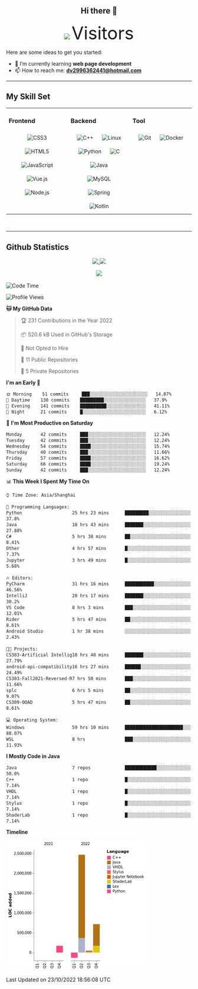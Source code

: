 <div align="center">
	<h2>Hi there 👋</h2>
	<img width=40% src="https://profile-counter.glitch.me/ZephyrusZhang/count.svg"/>
    <font size=9>Visitors</font>
</div>

Here are some ideas to get you started:

- 🌱 I’m currently learning **web page development**
- 📫 How to reach me: **dv2996362441@hotmail.com**

---

## My Skill Set  
<table><tr><td valign="top" width="33%">



### Frontend  
<div align="center">  
<img style="margin: 10px" src="https://profilinator.rishav.dev/skills-assets/css3-original-wordmark.svg" alt="CSS3" height="50" />  
<img style="margin: 10px" src="https://profilinator.rishav.dev/skills-assets/html5-original-wordmark.svg" alt="HTML5" height="50" />  
<img style="margin: 10px" src="https://profilinator.rishav.dev/skills-assets/javascript-original.svg" alt="JavaScript" height="50" />  
<img style="margin: 10px" src="https://profilinator.rishav.dev/skills-assets/vuejs-original-wordmark.svg" alt="Vue.js" height="50" />  
<img style="margin: 10px" src="https://profilinator.rishav.dev/skills-assets/nodejs-original-wordmark.svg" alt="Node.js" height="50" />  
</div>

</td><td valign="top" width="33%">



### Backend  
<div align="center">  
<img style="margin: 10px" src="https://profilinator.rishav.dev/skills-assets/cplusplus-original.svg" alt="C++" height="50" />  
<img style="margin: 10px" src="https://profilinator.rishav.dev/skills-assets/linux-original.svg" alt="Linux" height="50" />  
<img style="margin: 10px" src="https://profilinator.rishav.dev/skills-assets/python-original.svg" alt="Python" height="50" />  
<img style="margin: 10px" src="https://profilinator.rishav.dev/skills-assets/c-original.svg" alt="C" height="50" />  
<img style="margin: 10px" src="https://profilinator.rishav.dev/skills-assets/java-original-wordmark.svg" alt="Java" height="50" />  
<img style="margin: 10px" src="https://profilinator.rishav.dev/skills-assets/mysql-original-wordmark.svg" alt="MySQL" height="50" />  
<img style="margin: 10px" src="https://profilinator.rishav.dev/skills-assets/springio-icon.svg" alt="Spring" height="50" />  
<img style="margin: 10px" src="https://profilinator.rishav.dev/skills-assets/kotlinlang-icon.svg" alt="Kotlin" height="50" />  
</div>

</td><td valign="top" width="33%">



### Tool

<div align="center">  
<img style="margin: 10px" src="https://profilinator.rishav.dev/skills-assets/git-scm-icon.svg" alt="Git" height="50" />  
<img style="margin: 10px" src="https://profilinator.rishav.dev/skills-assets/docker-original-wordmark.svg" alt="Docker" height="50" />  
</div>

</td></tr></table>  

<br/>

---

## Github Statistics

<p align="center">
  <a href="https://github.com/ZephyrusZhang">
  <img width="52.5%" src="https://github-readme-stats.vercel.app/api?username=ZephyrusZhang&show_icons=true&bg_color=0,ea6161,ffc64d,fffc4d,52fa5a&theme=graywhite&hide_border=true" />
    <img width="44.5%" src="https://github-readme-stats.vercel.app/api/top-langs?username=ZephyrusZhang&show_icons=true&locale=en&layout=compact&bg_color=0,52fa5a,4dfcff,c64dff&theme=graywhite" />
  </a>
</p>
<p align="center">
  <a href="https://github.com/ZephyrusZhang">
  <img src="https://activity-graph.herokuapp.com/graph?username=ZephyrusZhang&theme=redical"/>
  </a>
</p>


<!--START_SECTION:waka-->
![Code Time](http://img.shields.io/badge/Code%20Time-208%20hrs%2017%20mins-blue)

![Profile Views](http://img.shields.io/badge/Profile%20Views-8-blue)

**🐱 My GitHub Data** 

> 🏆 231 Contributions in the Year 2022
 > 
> 📦 520.6 kB Used in GitHub's Storage 
 > 
> 🚫 Not Opted to Hire
 > 
> 📜 11 Public Repositories 
 > 
> 🔑 5 Private Repositories  
 > 
**I'm an Early 🐤** 

```text
🌞 Morning    51 commits     ███░░░░░░░░░░░░░░░░░░░░░░   14.87% 
🌆 Daytime    130 commits    █████████░░░░░░░░░░░░░░░░   37.9% 
🌃 Evening    141 commits    ██████████░░░░░░░░░░░░░░░   41.11% 
🌙 Night      21 commits     █░░░░░░░░░░░░░░░░░░░░░░░░   6.12%

```
📅 **I'm Most Productive on Saturday** 

```text
Monday       42 commits     ███░░░░░░░░░░░░░░░░░░░░░░   12.24% 
Tuesday      42 commits     ███░░░░░░░░░░░░░░░░░░░░░░   12.24% 
Wednesday    54 commits     ████░░░░░░░░░░░░░░░░░░░░░   15.74% 
Thursday     40 commits     ███░░░░░░░░░░░░░░░░░░░░░░   11.66% 
Friday       57 commits     ████░░░░░░░░░░░░░░░░░░░░░   16.62% 
Saturday     66 commits     ████░░░░░░░░░░░░░░░░░░░░░   19.24% 
Sunday       42 commits     ███░░░░░░░░░░░░░░░░░░░░░░   12.24%

```


📊 **This Week I Spent My Time On** 

```text
⌚︎ Time Zone: Asia/Shanghai

💬 Programming Languages: 
Python                   25 hrs 23 mins      █████████░░░░░░░░░░░░░░░░   37.8% 
Java                     18 hrs 43 mins      ███████░░░░░░░░░░░░░░░░░░   27.88% 
C#                       5 hrs 38 mins       ██░░░░░░░░░░░░░░░░░░░░░░░   8.41% 
Other                    4 hrs 57 mins       █░░░░░░░░░░░░░░░░░░░░░░░░   7.37% 
Jupyter                  3 hrs 49 mins       █░░░░░░░░░░░░░░░░░░░░░░░░   5.68%

🔥 Editors: 
PyCharm                  31 hrs 16 mins      ███████████░░░░░░░░░░░░░░   46.56% 
IntelliJ                 20 hrs 17 mins      ███████░░░░░░░░░░░░░░░░░░   30.2% 
VS Code                  8 hrs 3 mins        ███░░░░░░░░░░░░░░░░░░░░░░   12.01% 
Rider                    5 hrs 47 mins       ██░░░░░░░░░░░░░░░░░░░░░░░   8.61% 
Android Studio           1 hr 38 mins        ░░░░░░░░░░░░░░░░░░░░░░░░░   2.43%

🐱‍💻 Projects: 
CS303-Artificial Intellig18 hrs 40 mins      ███████░░░░░░░░░░░░░░░░░░   27.79% 
android-api-compatibility16 hrs 27 mins      ██████░░░░░░░░░░░░░░░░░░░   24.49% 
CS303-Fall2021-Reversed-R7 hrs 50 mins       ███░░░░░░░░░░░░░░░░░░░░░░   11.66% 
splc                     6 hrs 5 mins        ██░░░░░░░░░░░░░░░░░░░░░░░   9.07% 
CS309-OOAD               5 hrs 47 mins       ██░░░░░░░░░░░░░░░░░░░░░░░   8.61%

💻 Operating System: 
Windows                  59 hrs 10 mins      ██████████████████████░░░   88.07% 
WSL                      8 hrs               ███░░░░░░░░░░░░░░░░░░░░░░   11.93%

```

**I Mostly Code in Java** 

```text
Java                     7 repos             ████████████░░░░░░░░░░░░░   50.0% 
C++                      1 repo              █░░░░░░░░░░░░░░░░░░░░░░░░   7.14% 
VHDL                     1 repo              █░░░░░░░░░░░░░░░░░░░░░░░░   7.14% 
Stylus                   1 repo              █░░░░░░░░░░░░░░░░░░░░░░░░   7.14% 
ShaderLab                1 repo              █░░░░░░░░░░░░░░░░░░░░░░░░   7.14%

```


**Timeline**

![Chart not found](https://raw.githubusercontent.com/ZephyrusZhang/ZephyrusZhang/main/charts/bar_graph.png) 


 Last Updated on 23/10/2022 18:56:08 UTC
<!--END_SECTION:waka-->

